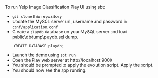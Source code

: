 To run Yelp Image Classification Play UI using sbt:

 * `git clone` this repository
 * Update the MySQL server url, username and password in `conf/application.conf`
 * Create a `playdb` database on your MySQL server and load public\dbdump\playdb.sql dump.

```mysql
    CREATE DATABASE playdb;
```

 * Launch the demo using `sbt run`
 * Open the Play web server at <http://localhost:9000>
 * You should be prompted to apply the evolution script. Apply the script.
 * You should now see the app running.
